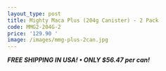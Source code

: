 ```yaml
---
layout_type: post
title: Mighty Maca Plus (204g Canister) - 2 Pack
code: MMG2-204G-2
price: '129.90 '
image: /images/mmg-plus-2can.jpg
---
```

***FREE SHIPPING IN USA! • ONLY $56.47 per can!***
